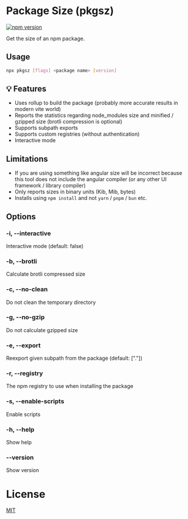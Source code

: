 # Package Size (pkgsz)

[![npm version](https://img.shields.io/npm/v/pkgsz.svg?style=flat-square)](https://www.npmjs.com/package/pkgsz)

Get the size of an npm package.

## Usage

```bash
npx pkgsz [flags] <package name> [version]
```

## :bulb: Features

- Uses rollup to build the package (probably more accurate results in modern vite world)
- Reports the statistics regarding node_modules size and minified / gzipped size (brotli compression is optional)
- Supports subpath exports
- Supports custom registries (without authentication)
- Interactive mode

## Limitations

- If you are using something like angular size will be incorrect because this tool does not include the angular compiler (or any other UI framework / library compiler)
- Only reports sizes in binary units (Kib, Mib, bytes)
- Installs using `npm install` and not `yarn` / `pnpm` / `bun` etc.

## Options

### -i, --interactive

Interactive mode (default: false)

### -b, --brotli

Calculate brotli compressed size

### -c, --no-clean

Do not clean the temporary directory

### -g, --no-gzip

Do not calculate gzipped size

### -e, --export

Reexport given subpath from the package (default: ["."])

### -r, --registry

The npm registry to use when installing the package

### -s, --enable-scripts

Enable scripts

### -h, --help

Show help

### --version

Show version

# License

[MIT](https://github.com/kshutkin/package-size/blob/main/LICENSE)
